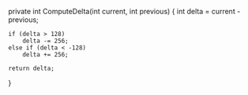 private int ComputeDelta(int current, int previous)
{
    int delta = current - previous;

    if (delta > 128)
        delta -= 256;
    else if (delta < -128)
        delta += 256;

    return delta;
}